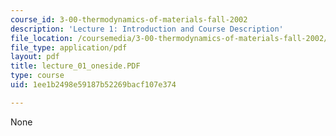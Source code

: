 ```yaml
---
course_id: 3-00-thermodynamics-of-materials-fall-2002
description: 'Lecture 1: Introduction and Course Description'
file_location: /coursemedia/3-00-thermodynamics-of-materials-fall-2002/1ee1b2498e59187b52269bacf107e374_lecture_01_oneside.PDF
file_type: application/pdf
layout: pdf
title: lecture_01_oneside.PDF
type: course
uid: 1ee1b2498e59187b52269bacf107e374

---
```

None